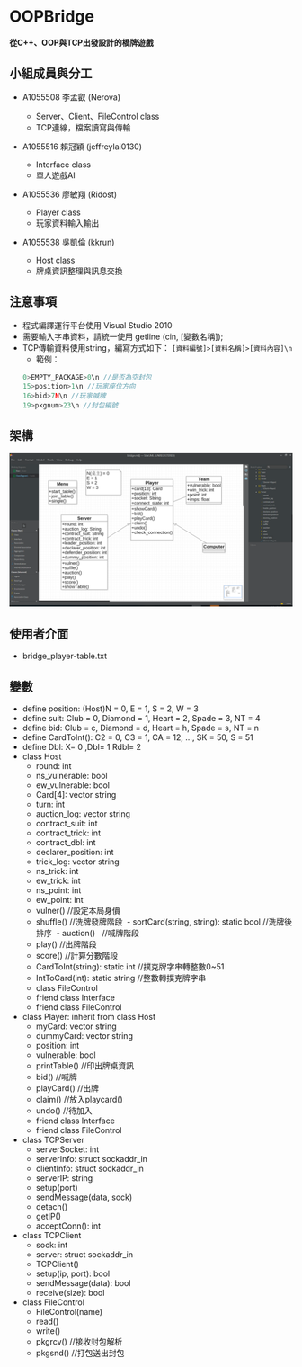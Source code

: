 # OOPBridge # 
   **從C++、OOP與TCP出發設計的橋牌遊戲**
  

## 小組成員與分工
+ A1055508 李孟叡 (Nerova)
  * Server、Client、FileControl class
  * TCP連線，檔案讀寫與傳輸
+ A1055516 賴冠穎 (jeffreylai0130)
  * Interface class
  * 單人遊戲AI
+ A1055536 廖敏翔 (Ridost)
  * Player class
  * 玩家資料輸入輸出

+ A1055538 吳凱倫 (kkrun)
  * Host class
  * 牌桌資訊整理與訊息交換

## 注意事項
+ 程式編譯運行平台使用 Visual Studio 2010
+ 需要輸入字串資料，請統一使用 getline (cin, [變數名稱]);
+ TCP傳輸資料使用string，編寫方式如下： `[資料編號]>[資料名稱]>[資料內容]\n`
  - 範例：
  ```C++
  0>EMPTY_PACKAGE>0\n //是否為空封包
  15>position>1\n //玩家座位方向
  16>bid>7N\n //玩家喊牌
  19>pkgnum>23\n //封包編號
  ```

## 架構
![Bridge](https://github.com/NerovaRiuzGX/OOPBridge/blob/master/Bridge_0104.PNG)

## 使用者介面
- bridge_player-table.txt

## 變數
+ define position: (Host)N = 0, E = 1, S = 2, W = 3
+ define suit: Club = 0, Diamond = 1, Heart = 2, Spade = 3, NT = 4
+ define bid: Club = c, Diamond = d, Heart = h, Spade = s, NT = n
+ define CardToInt(): C2 = 0, C3 = 1, CA = 12, ..., SK = 50, S = 51
+ define Dbl: X= 0 ,Dbl= 1  Rdbl= 2
+ class Host
  - round: int
  - ns_vulnerable: bool
  - ew_vulnerable: bool
  - Card[4]: vector string
  - turn: int
  - auction_log: vector string
  - contract_suit: int
  - contract_trick: int
  - contract_dbl: int 
  - declarer_position: int
  - trick_log: vector string
  - ns_trick: int
  - ew_trick: int
  - ns_point: int
  - ew_point: int
  - vulner()    //設定本局身價
  - shuffle()   //洗牌發牌階段
  - sortCard(string, string): static bool  //洗牌後排序
  - auction()   //喊牌階段
  - play()    //出牌階段
  - score()    //計算分數階段
  - CardToInt(string): static int //撲克牌字串轉整數0~51
  - IntToCard(int): static string  //整數轉撲克牌字串
  - class FileControl
  - friend class Interface
  - friend class FileControl
+ class Player: inherit from class Host
  - myCard: vector string
  - dummyCard: vector string 
  - position: int
  - vulnerable: bool
  - printTable()    //印出牌桌資訊
  - bid()   //喊牌
  - playCard()    //出牌
  - claim()   //放入playcard()
  - undo()    //待加入
  - friend class Interface
  - friend class FileControl
+ class TCPServer
  - serverSocket: int
  - serverInfo: struct sockaddr_in
  - clientInfo: struct sockaddr_in
  - serverIP: string
  - setup(port)
  - sendMessage(data, sock)
  - detach()
  - getIP()
  - acceptConn(): int
+ class TCPClient
  - sock: int
  - server: struct sockaddr_in
  - TCPClient()
  - setup(ip, port): bool
  - sendMessage(data): bool
  - receive(size): bool
+ class FileControl
  - FileControl(name)
  - read()
  - write()
  - pkgrcv()    //接收封包解析
  - pkgsnd()    //打包送出封包
